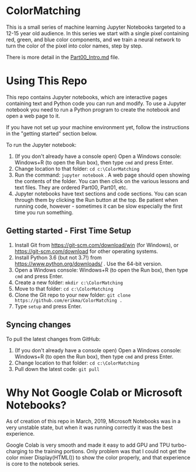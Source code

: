 # ColorMatching
This is a small series of machine learning Jupyter Notebooks targeted to a 12-15 year old audience. In this series we start with a single pixel containing red, green, and blue color components, and we train a neural network to turn the color of the pixel into color names, step by step.

There is more detail in the [Part00_Intro.md](Part00_Intro.md) file.

# Using This Repo
This repo contains Jupyter notebooks, which are interactive pages containing text and Python code you can run and modify. To use a Jupyter notebook you need to run a Python program to create the notebook and open a web page to it.

If you have not set up your machine environment yet, follow the instructions in the "getting started" section below.

To run the Jupyter notebook:

1. (If you don't already have a console open) Open a Windows console: Windows+R (to open the Run box), then type `cmd` and press Enter.
1. Change location to that folder: `cd c:\ColorMatching`
1. Run the command: `jupyter notebook` . A web page should open showing the contents of the folder. You can then click on the various lessons and text files. They are ordered Part00, Part01, etc.
1. Jupyter notebooks have text sections and code sections. You can scan through them by clicking the Run button at the top. Be patient when running code, however - sometimes it can be slow especially the first time you run something.

## Getting started - First Time Setup
1. Install Git from https://git-scm.com/download/win (for Windows), or https://git-scm.com/download for other operating systems.
1. Install Python 3.6 (but not 3.7!) from https://www.python.org/downloads/ . Use the 64-bit version.
1. Open a Windows console: Windows+R (to open the Run box), then type `cmd` and press Enter.
1. Create a new folder: `mkdir c:\ColorMatching`
1. Move to that folder: `cd c:\ColorMatching`
1. Clone the Git repo to your new folder: `git clone https://github.com/erikma/ColorMatching .`
1. Type `setup` and press Enter.

## Syncing changes
To pull the latest changes from GitHub:

1. (If you don't already have a console open) Open a Windows console: Windows+R (to open the Run box), then type `cmd` and press Enter.
1. Change location to that folder: `cd c:\ColorMatching`
1. Pull down the latest code: `git pull`

# Why Not Google Colab or Microsoft Notebooks?
As of creation of this repo in March, 2019, Microsoft Notebooks was in a very unstable state, but when it was running correctly it was the best experience.

Google Colab is very smooth and made it easy to add GPU and TPU turbo-charging to the training portions. Only problem was that I could not get the color mixer Display(HTML()) to show the color properly, and that experience is core to the notebook series.